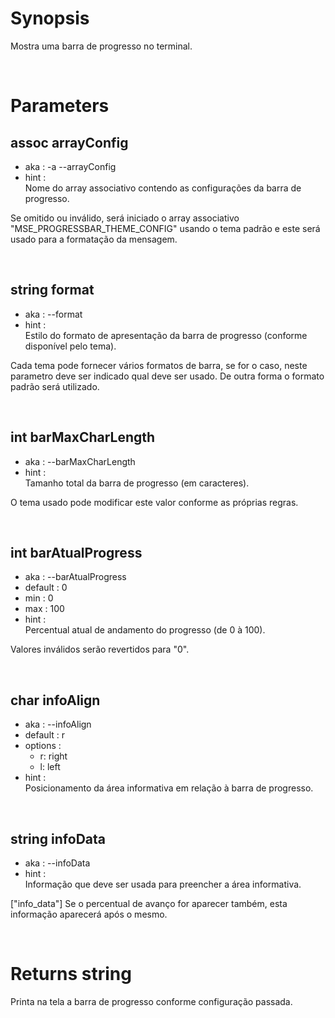 # Synopsis

Mostra uma barra de progresso no terminal.



&nbsp;

# Parameters

## assoc arrayConfig

- aka       : -a --arrayConfig
- hint      :  
  Nome do array associativo contendo as configurações da barra de progresso.

Se omitido ou inválido, será iniciado o array associativo 
"MSE_PROGRESSBAR_THEME_CONFIG" usando o tema padrão e este será usado para a 
formatação da mensagem.


&nbsp;

## string format

- aka       : --format
- hint      :  
  Estilo do formato de apresentação da barra de progresso (conforme disponível 
  pelo tema).

Cada tema pode fornecer vários formatos de barra, se for o caso, neste 
parametro deve ser indicado qual deve ser usado. De outra forma o formato 
padrão será utilizado.


&nbsp;

## int barMaxCharLength

- aka       : --barMaxCharLength
- hint      :  
  Tamanho total da barra de progresso (em caracteres).

O tema usado pode modificar este valor conforme as próprias regras.


&nbsp;

## int barAtualProgress

- aka       : --barAtualProgress
- default   : 0
- min       : 0
- max       : 100
- hint      :  
  Percentual atual de andamento do progresso (de 0 à 100).

Valores inválidos serão revertidos para "0".


&nbsp;

## char infoAlign

- aka       : --infoAlign
- default   : r
- options   :
  - r: right
  - l: left
- hint      :  
  Posicionamento da área informativa em relação à barra de progresso.


&nbsp;

## string infoData

- aka       : --infoData
- hint      :  
  Informação que deve ser usada para preencher a área informativa.

["info_data"]
Se o percentual de avanço for aparecer também, esta informação aparecerá após o 
mesmo.



&nbsp;

# Returns string

Printa na tela a barra de progresso conforme configuração passada.